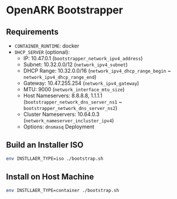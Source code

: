# OpenARK Bootstrapper

## Requirements

* `CONTAINER_RUNTIME`: docker
* `DHCP_SERVER` (optional):
    - IP: 10.47.0.1 (`bootstrapper_network_ipv4_address`)
    - Subnet: 10.32.0.0/12 (`network_ipv4_subnet`)
    - DHCP Range: 10.32.0.0/16 (`network_ipv4_dhcp_range_begin` ~ `network_ipv4_dhcp_range_end`)
    - Gateway: 10.47.255.254 (`network_ipv4_gateway`)
    - MTU: 9000 (`network_interface_mtu_size`)
    - Host Nameservers: 8.8.8.8, 1.1.1.1 (`bootstrapper_network_dns_server_ns1` ~ `bootstrapper_network_dns_server_ns2`)
    - Cluster Nameservers: 10.64.0.3 (`network_nameserver_incluster_ipv4`)
    - Options: `dnsmasq` Deployment

## Build an Installer ISO

```bash
env INSTLLAER_TYPE=iso ./bootstrap.sh
```

## Install on Host Machine

```bash
env INSTLLAER_TYPE=container ./bootstrap.sh
```
